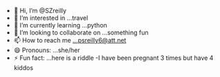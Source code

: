 - 👋 Hi, I’m @SZreilly
- 👀 I’m interested in ...travel
- 🌱 I’m currently learning ...python
- 💞️ I’m looking to collaborate on ...something fun
- 📫 How to reach me ...psreilly6@att.net
- 😄 Pronouns: ...she/her
- ⚡ Fun fact: ...here is a riddle -I have been pregnant 3 times but have 4 kiddos

<!---
SZreilly/SZreilly is a ✨ special ✨ repository because its `README.md` (this file) appears on your GitHub profile.
You can click the Preview link to take a look at your changes.
--->
